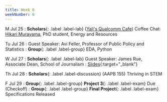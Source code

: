 ```yaml
---
title: Week 6
weekNumber: 6
---
```


M Jul 25
: **Scholars**{: .label .label-lab} ([Yali's Qualcomm Cafe](https://goo.gl/maps/zdzGuXmRfWDwxCATA)) Coffee Chat: [Hikari Murayama](https://erg.berkeley.edu/people/murayama-hikari/), PhD student, Energy and Resources

Tu Jul 26
: Guest Speaker: Avi Feller, Professor of Public Policy and Statistics
: **Group**{: .label .label-group} EDA, Python

W Jul 27
: **Scholars**{: .label .label-lab} Guest Speaker: James Rue, Associate Dean, School of Journalism
  : [Slides](https://drive.google.com/file/d/1G3gsZGeuF4yvgP1cW18OgxoxoH4k6sIE/view?usp=sharing){:target="_blank"}

Th Jul 28
: **Scholars**{: .label .label-discussion} (AAPB 155) Thriving in STEM

F Jul 29
: **Group**{: .label .label-group} **Project 3**{: .label .label-exam} Due (Checkoff)
: **Group**{: .label .label-group} **Final Project**{: .label .label-exam} Specifications Released
